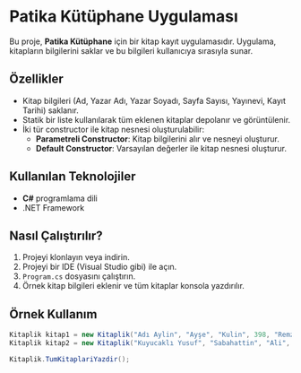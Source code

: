 # Patika Kütüphane Uygulaması

Bu proje, **Patika Kütüphane** için bir kitap kayıt uygulamasıdır. Uygulama, kitapların bilgilerini saklar ve bu bilgileri kullanıcıya sırasıyla sunar.

## Özellikler

- Kitap bilgileri (Ad, Yazar Adı, Yazar Soyadı, Sayfa Sayısı, Yayınevi, Kayıt Tarihi) saklanır.
- Statik bir liste kullanılarak tüm eklenen kitaplar depolanır ve görüntülenir.
- İki tür constructor ile kitap nesnesi oluşturulabilir:
  - **Parametreli Constructor**: Kitap bilgilerini alır ve nesneyi oluşturur.
  - **Default Constructor**: Varsayılan değerler ile kitap nesnesi oluşturur.

## Kullanılan Teknolojiler

- **C#** programlama dili
- .NET Framework

## Nasıl Çalıştırılır?

1. Projeyi klonlayın veya indirin.
2. Projeyi bir IDE (Visual Studio gibi) ile açın.
3. `Program.cs` dosyasını çalıştırın.
4. Örnek kitap bilgileri eklenir ve tüm kitaplar konsola yazdırılır.

## Örnek Kullanım

```csharp
Kitaplik kitap1 = new Kitaplik("Adı Aylin", "Ayşe", "Kulin", 398, "Remzi Kitabevi");
Kitaplik kitap2 = new Kitaplik("Kuyucaklı Yusuf", "Sabahattin", "Ali", 160, "Yapı Kredi Yayınları");

Kitaplik.TumKitaplariYazdir();
